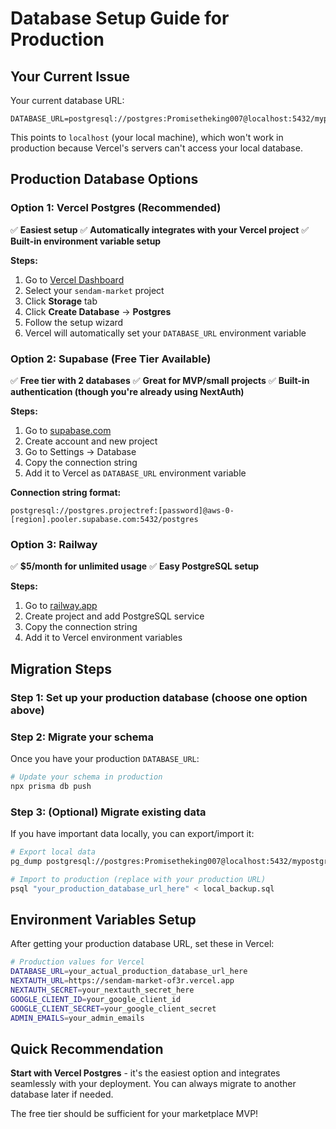 # Database Setup Guide for Production

## Your Current Issue

Your current database URL:
```
DATABASE_URL=postgresql://postgres:Promisetheking007@localhost:5432/mypostgres
```

This points to `localhost` (your local machine), which won't work in production because Vercel's servers can't access your local database.

## Production Database Options

### Option 1: Vercel Postgres (Recommended)
✅ **Easiest setup**
✅ **Automatically integrates with your Vercel project**
✅ **Built-in environment variable setup**

**Steps:**
1. Go to [Vercel Dashboard](https://vercel.com/dashboard)
2. Select your `sendam-market` project
3. Click **Storage** tab
4. Click **Create Database** → **Postgres**
5. Follow the setup wizard
6. Vercel will automatically set your `DATABASE_URL` environment variable

### Option 2: Supabase (Free Tier Available)
✅ **Free tier with 2 databases**
✅ **Great for MVP/small projects**
✅ **Built-in authentication (though you're already using NextAuth)**

**Steps:**
1. Go to [supabase.com](https://supabase.com)
2. Create account and new project
3. Go to Settings → Database
4. Copy the connection string
5. Add it to Vercel as `DATABASE_URL` environment variable

**Connection string format:**
```
postgresql://postgres.projectref:[password]@aws-0-[region].pooler.supabase.com:5432/postgres
```

### Option 3: Railway
✅ **$5/month for unlimited usage**
✅ **Easy PostgreSQL setup**

**Steps:**
1. Go to [railway.app](https://railway.app)
2. Create project and add PostgreSQL service
3. Copy the connection string
4. Add it to Vercel environment variables

## Migration Steps

### Step 1: Set up your production database (choose one option above)

### Step 2: Migrate your schema
Once you have your production `DATABASE_URL`:

```bash
# Update your schema in production
npx prisma db push
```

### Step 3: (Optional) Migrate existing data
If you have important data locally, you can export/import it:

```bash
# Export local data
pg_dump postgresql://postgres:Promisetheking007@localhost:5432/mypostgres > local_backup.sql

# Import to production (replace with your production URL)
psql "your_production_database_url_here" < local_backup.sql
```

## Environment Variables Setup

After getting your production database URL, set these in Vercel:

```bash
# Production values for Vercel
DATABASE_URL=your_actual_production_database_url_here
NEXTAUTH_URL=https://sendam-market-of3r.vercel.app
NEXTAUTH_SECRET=your_nextauth_secret_here
GOOGLE_CLIENT_ID=your_google_client_id
GOOGLE_CLIENT_SECRET=your_google_client_secret
ADMIN_EMAILS=your_admin_emails
```

## Quick Recommendation

**Start with Vercel Postgres** - it's the easiest option and integrates seamlessly with your deployment. You can always migrate to another database later if needed.

The free tier should be sufficient for your marketplace MVP!
